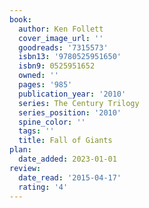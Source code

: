 ```yaml
---
book:
  author: Ken Follett
  cover_image_url: ''
  goodreads: '7315573'
  isbn13: '9780525951650'
  isbn9: 0525951652
  owned: ''
  pages: '985'
  publication_year: '2010'
  series: The Century Trilogy
  series_position: '2010'
  spine_color: ''
  tags: ''
  title: Fall of Giants
plan:
  date_added: 2023-01-01
review:
  date_read: '2015-04-17'
  rating: '4'
---
```

